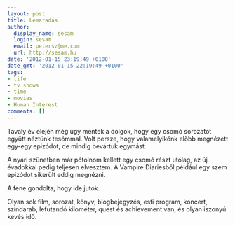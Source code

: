 ```yaml
---
layout: post
title: Lemaradás
author:
  display_name: sesam
  login: sesam
  email: petersz@me.com
  url: http://sesam.hu
date: '2012-01-15 23:19:49 +0100'
date_gmt: '2012-01-15 22:19:49 +0100'
tags:
- life
- tv shows
- time
- movies
- Human Interest
comments: []
---
```


Tavaly év elején még úgy mentek a dolgok, hogy egy csomó sorozatot együtt néztünk tesómmal. Volt persze, hogy valamelyikőnk előbb megnézett egy-egy epizódot, de mindig bevártuk egymást.

A nyári szünetben már pótolnom kellett egy csomó részt utólag, az új évadokkal pedig teljesen elvesztem. A Vampire Diariesből például egy szem epizódot sikerült eddig megnézni.

A fene gondolta, hogy ide jutok.

Olyan sok film, sorozat, könyv, blogbejegyzés, esti program, koncert, színdarab, lefutandó kilométer, quest és achievement van, és olyan iszonyú kevés idő.
